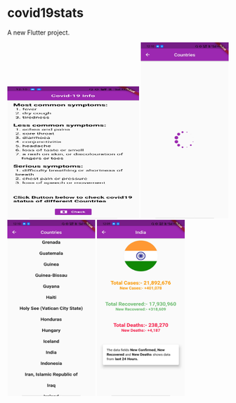 # covid19stats

A new Flutter project.

<img src="https://github.com/AbhishekBhamare/Covid19-Stats-FlutterApp-Project/blob/AbhishekBhamare-patch-1/s1..jpg" width="300" height="300" />
<img src="https://github.com/AbhishekBhamare/Covid19-Stats-FlutterApp-Project/blob/AbhishekBhamare-patch-1/s2.jpg" width="200" height="400" />
<img src="https://github.com/AbhishekBhamare/Covid19-Stats-FlutterApp-Project/blob/AbhishekBhamare-patch-1/s3.jpg" width="200" height="400" />
<img src="https://github.com/AbhishekBhamare/Covid19-Stats-FlutterApp-Project/blob/AbhishekBhamare-patch-1/s4.jpg" width="200" height="400" />
